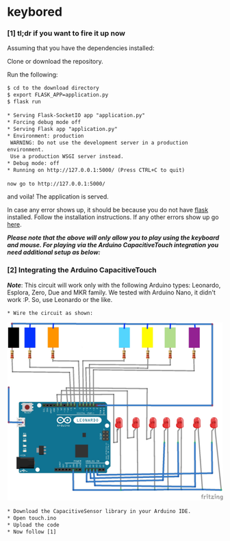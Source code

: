 # keybored

### [1] tl;dr if you want to fire it up now
Assuming that you have the dependencies installed:

Clone or download the repository.

Run the following:
```
$ cd to the download directory
$ export FLASK_APP=application.py
$ flask run

* Serving Flask-SocketIO app "application.py"
* Forcing debug mode off
* Serving Flask app "application.py"
* Environment: production
 WARNING: Do not use the development server in a production environment.
 Use a production WSGI server instead.
* Debug mode: off
* Running on http://127.0.0.1:5000/ (Press CTRL+C to quit)

now go to http://127.0.0.1:5000/
```

and voila! The application is served.

In case any error shows up, it should be because you do not have [flask](http://flask.pocoo.org/docs/1.0/installation/) installed. Follow the installation instructions. If any other errors show up go [here](https://www.google.com/).

***Please note that the above will only allow you to play using the keyboard and mouse. For playing via the Arduino CapacitiveTouch integration you need additional setup as below:***

### [2] Integrating the Arduino CapacitiveTouch
***Note***: This circuit will work only with the following Arduino types: Leonardo, Esplora, Zero, Due and MKR family. We tested with Arduino Nano, it didn't work :P. So, use Leonardo or the like.
```
* Wire the circuit as shown:
```
![circuit diagram](keybored_bb.jpg)
```
* Download the CapacitiveSensor library in your Arduino IDE.
* Open touch.ino
* Upload the code
* Now follow [1]
```
